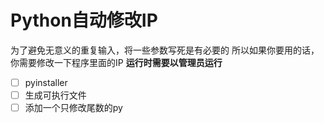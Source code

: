 # Python自动修改IP

为了避免无意义的重复输入，将一些参数写死是有必要的
所以如果你要用的话，你需要修改一下程序里面的IP
**运行时需要以管理员运行**

- [ ] pyinstaller
- [ ] 生成可执行文件
- [ ] 添加一个只修改尾数的py
